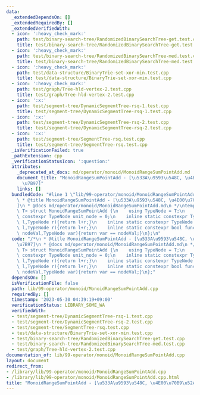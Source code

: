 ```yaml
---
data:
  _extendedDependsOn: []
  _extendedRequiredBy: []
  _extendedVerifiedWith:
  - icon: ':heavy_check_mark:'
    path: test/binary-search-tree/RandomizedBinarySearchTree-get.test.cpp
    title: test/binary-search-tree/RandomizedBinarySearchTree-get.test.cpp
  - icon: ':heavy_check_mark:'
    path: test/binary-search-tree/RandomizedBinarySearchTree-med.test.cpp
    title: test/binary-search-tree/RandomizedBinarySearchTree-med.test.cpp
  - icon: ':heavy_check_mark:'
    path: test/data-structure/BinaryTrie-set-xor-min.test.cpp
    title: test/data-structure/BinaryTrie-set-xor-min.test.cpp
  - icon: ':heavy_check_mark:'
    path: test/graph/Tree-hld-vertex-2.test.cpp
    title: test/graph/Tree-hld-vertex-2.test.cpp
  - icon: ':x:'
    path: test/segment-tree/DynamicSegmentTree-rsq-1.test.cpp
    title: test/segment-tree/DynamicSegmentTree-rsq-1.test.cpp
  - icon: ':x:'
    path: test/segment-tree/DynamicSegmentTree-rsq-2.test.cpp
    title: test/segment-tree/DynamicSegmentTree-rsq-2.test.cpp
  - icon: ':x:'
    path: test/segment-tree/SegmentTree-rsq.test.cpp
    title: test/segment-tree/SegmentTree-rsq.test.cpp
  _isVerificationFailed: true
  _pathExtension: cpp
  _verificationStatusIcon: ':question:'
  attributes:
    _deprecated_at_docs: md/operator/monoid/MonoidRangeSumPointAdd.md
    document_title: "MonoidRangeSumPointAdd - [\u533A\u9593\u548C, \u4E00\u70B9\u52A0\
      \u7B97]"
    links: []
  bundledCode: "#line 1 \"lib/99-operator/monoid/MonoidRangeSumPointAdd.cpp\"\n/*\n\
    \ * @title MonoidRangeSumPointAdd - [\u533A\u9593\u548C, \u4E00\u70B9\u52A0\u7B97\
    ]\n * @docs md/operator/monoid/MonoidRangeSumPointAdd.md\n */\ntemplate<class\
    \ T> struct MonoidRangeSumPointAdd {\n    using TypeNode = T;\n    inline static\
    \ constexpr TypeNode unit_node = 0;\n    inline static constexpr TypeNode func_fold(TypeNode\
    \ l,TypeNode r){return l+r;}\n    inline static constexpr TypeNode func_operate(TypeNode\
    \ l,TypeNode r){return l+r;}\n    inline static constexpr bool func_check(TypeNode\
    \ nodeVal,TypeNode var){return var == nodeVal;}\n};\n"
  code: "/*\n * @title MonoidRangeSumPointAdd - [\u533A\u9593\u548C, \u4E00\u70B9\u52A0\
    \u7B97]\n * @docs md/operator/monoid/MonoidRangeSumPointAdd.md\n */\ntemplate<class\
    \ T> struct MonoidRangeSumPointAdd {\n    using TypeNode = T;\n    inline static\
    \ constexpr TypeNode unit_node = 0;\n    inline static constexpr TypeNode func_fold(TypeNode\
    \ l,TypeNode r){return l+r;}\n    inline static constexpr TypeNode func_operate(TypeNode\
    \ l,TypeNode r){return l+r;}\n    inline static constexpr bool func_check(TypeNode\
    \ nodeVal,TypeNode var){return var == nodeVal;}\n};"
  dependsOn: []
  isVerificationFile: false
  path: lib/99-operator/monoid/MonoidRangeSumPointAdd.cpp
  requiredBy: []
  timestamp: '2023-05-30 04:39:19+09:00'
  verificationStatus: LIBRARY_SOME_WA
  verifiedWith:
  - test/segment-tree/DynamicSegmentTree-rsq-1.test.cpp
  - test/segment-tree/DynamicSegmentTree-rsq-2.test.cpp
  - test/segment-tree/SegmentTree-rsq.test.cpp
  - test/data-structure/BinaryTrie-set-xor-min.test.cpp
  - test/binary-search-tree/RandomizedBinarySearchTree-get.test.cpp
  - test/binary-search-tree/RandomizedBinarySearchTree-med.test.cpp
  - test/graph/Tree-hld-vertex-2.test.cpp
documentation_of: lib/99-operator/monoid/MonoidRangeSumPointAdd.cpp
layout: document
redirect_from:
- /library/lib/99-operator/monoid/MonoidRangeSumPointAdd.cpp
- /library/lib/99-operator/monoid/MonoidRangeSumPointAdd.cpp.html
title: "MonoidRangeSumPointAdd - [\u533A\u9593\u548C, \u4E00\u70B9\u52A0\u7B97]"
---
```

